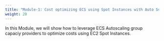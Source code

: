 ```yaml
---
title: "Module-1: Cost optimizing ECS using Spot Instances with Auto Scaling groups Capacity Providers"
weight: 20
---
```


In this Module, we will show how to leverage ECS Autoscaling group capaciy providers to optimize costs using EC2 Spot Instances.
